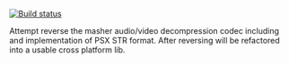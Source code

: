 [![Build status](https://paulsapps.visualstudio.com/DefaultCollection/_apis/public/build/definitions/8a250c8d-747e-4705-b4ff-802acb5a79d9/1/badge)](https://paulsapps.visualstudio.com/DefaultCollection/Alive/_BuildvNext#_a=completed&definitionType=2&definitionId=1)

Attempt reverse the masher audio/video decompression codec including and implementation of PSX STR format. After reversing will be refactored into a usable cross platform lib.

